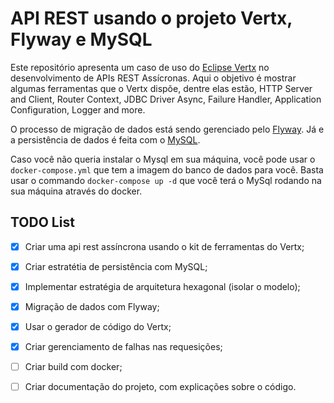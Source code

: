 # API REST usando o projeto Vertx, Flyway e MySQL

Este repositório apresenta um caso de uso do [Eclipse Vertx](https://vertx.io/) no desenvolvimento de APIs REST Assícronas. Aqui o objetivo é mostrar algumas ferramentas que o Vertx dispõe, dentre elas estão, HTTP Server and Client, Router Context, JDBC Driver Async, Failure Handler, Application Configuration, Logger and more.

O processo de migração de dados está sendo gerenciado pelo [Flyway](https://flywaydb.org/). Já e a persistência de dados é feita com o [MySQL](https://www.mysql.com/).

Caso você não queria instalar o Mysql em sua máquina, você pode usar o `docker-compose.yml` que tem a imagem do banco de dados para você. Basta usar o commando `docker-compose up -d` que você terá o MySql rodando na sua máquina através do docker.

## TODO List
- [x] Criar uma api rest assíncrona usando o kit de ferramentas do Vertx;
- [x] Criar estratétia de persistência com MySQL;
- [x] Implementar estratégia de arquitetura hexagonal (isolar o modelo);
- [x] Migração de dados com Flyway;
- [x] Usar o gerador de código do Vertx;
- [x] Criar gerenciamento de falhas nas requesições;
- [ ] Criar build com docker;
- [ ] Criar documentação do projeto, com explicações sobre o código.

